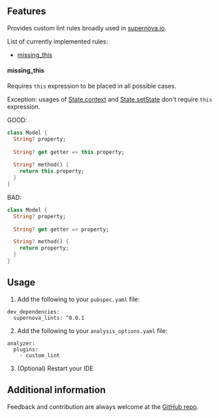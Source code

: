 <!-- 
This README describes the package. If you publish this package to pub.dev,
this README's contents appear on the landing page for your package.

For information about how to write a good package README, see the guide for
[writing package pages](https://dart.dev/guides/libraries/writing-package-pages). 

For general information about developing packages, see the Dart guide for
[creating packages](https://dart.dev/guides/libraries/create-library-packages)
and the Flutter guide for
[developing packages and plugins](https://flutter.dev/developing-packages). 
-->

## Features

Provides custom lint rules broadly used in [supernova.io](https://supernova.io/).

List of currently implemented rules:

- [missing_this](#missing_this)

#### missing_this

Requires `this` expression to be placed in all possible cases.

Exception: usages of [State.context](https://api.flutter.dev/flutter/widgets/State/context.html) and [State.setState](https://api.flutter.dev/flutter/widgets/State/setState.html) don't require `this` expression.

GOOD:

```dart
class Model {
  String? property;
  
  String? get getter => this.property;
  
  String? method() {
    return this.property;  
  }
}
```

BAD:

```dart
class Model {
  String? property;
  
  String? get getter => property;

  String? method() {
    return property;
  }
}
```

## Usage

1. Add the following to your `pubspec.yaml` file:

```
dev_dependencies:
  supernova_lints: ^0.0.1
```

2. Add the following to your `analysis_options.yaml` file:

```
analyzer:
  plugins:
    - custom_lint
```

3. (Optional) Restart your IDE

## Additional information

Feedback and contribution are always welcome at the [GitHub repo](https://github.com/Supernova-Studio/supernova-lints).
